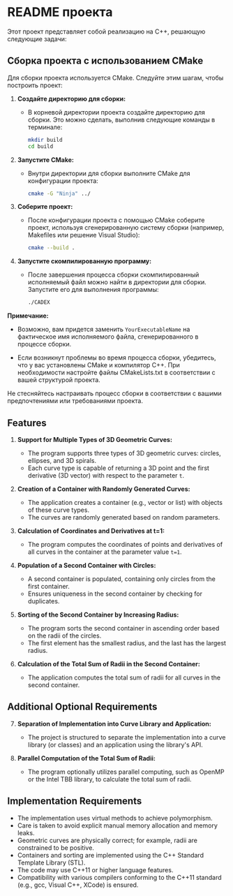 # README проекта

Этот проект представляет собой реализацию на C++, решающую следующие задачи:

## Сборка проекта с использованием CMake

Для сборки проекта используется CMake. Следуйте этим шагам, чтобы построить проект:

1. **Создайте директорию для сборки:**
   - В корневой директории проекта создайте директорию для сборки. Это можно сделать, выполнив следующие команды в терминале:
     ```bash
     mkdir build
     cd build
     ```

2. **Запустите CMake:**
   - Внутри директории для сборки выполните CMake для конфигурации проекта:
     ```bash
     cmake -G "Ninja" ../
     ```

3. **Соберите проект:**
   - После конфигурации проекта с помощью CMake соберите проект, используя сгенерированную систему сборки (например, Makefiles или решение Visual Studio):
     ```bash
     cmake --build .
     ```

4. **Запустите скомпилированную программу:**
   - После завершения процесса сборки скомпилированный исполняемый файл можно найти в директории для сборки. Запустите его для выполнения программы:
     ```bash
     ./CADEX
     ```

**Примечание:**
- Возможно, вам придется заменить `YourExecutableName` на фактическое имя исполняемого файла, сгенерированного в процессе сборки.

- Если возникнут проблемы во время процесса сборки, убедитесь, что у вас установлены CMake и компилятор C++. При необходимости настройте файлы CMakeLists.txt в соответствии с вашей структурой проекта.

Не стесняйтесь настраивать процесс сборки в соответствии с вашими предпочтениями или требованиями проекта.



## Features

1. **Support for Multiple Types of 3D Geometric Curves:**
   - The program supports three types of 3D geometric curves: circles, ellipses, and 3D spirals.
   - Each curve type is capable of returning a 3D point and the first derivative (3D vector) with respect to the parameter `t`.

2. **Creation of a Container with Randomly Generated Curves:**
   - The application creates a container (e.g., vector or list) with objects of these curve types.
   - The curves are randomly generated based on random parameters.

3. **Calculation of Coordinates and Derivatives at t=1:**
   - The program computes the coordinates of points and derivatives of all curves in the container at the parameter value `t=1`.

4. **Population of a Second Container with Circles:**
   - A second container is populated, containing only circles from the first container.
   - Ensures uniqueness in the second container by checking for duplicates.

5. **Sorting of the Second Container by Increasing Radius:**
   - The program sorts the second container in ascending order based on the radii of the circles.
   - The first element has the smallest radius, and the last has the largest radius.

6. **Calculation of the Total Sum of Radii in the Second Container:**
   - The application computes the total sum of radii for all curves in the second container.

## Additional Optional Requirements

7. **Separation of Implementation into Curve Library and Application:**
   - The project is structured to separate the implementation into a curve library (or classes) and an application using the library's API.

8. **Parallel Computation of the Total Sum of Radii:**
   - The program optionally utilizes parallel computing, such as OpenMP or the Intel TBB library, to calculate the total sum of radii.

## Implementation Requirements

- The implementation uses virtual methods to achieve polymorphism.
- Care is taken to avoid explicit manual memory allocation and memory leaks.
- Geometric curves are physically correct; for example, radii are constrained to be positive.
- Containers and sorting are implemented using the C++ Standard Template Library (STL).
- The code may use C++11 or higher language features.
- Compatibility with various compilers conforming to the C++11 standard (e.g., gcc, Visual C++, XCode) is ensured.
